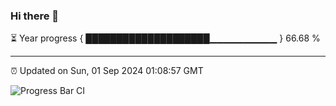 ### Hi there 👋

⏳ Year progress { ████████████████████▁▁▁▁▁▁▁▁▁▁ } 66.68 %

---

⏰ Updated on Sun, 01 Sep 2024 01:08:57 GMT

![Progress Bar CI](https://github.com/liununu/liununu/workflows/Progress%20Bar%20CI/badge.svg)
